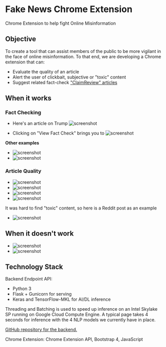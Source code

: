 # Fake News Chrome Extension
Chrome Extension to help fight Online Misinformation

## Objective

To create a tool that can assist members of the public to be more vigilant in the face of online misinformation. To that end, we are developing a Chrome extension that can:

* Evaluate the quality of an article
* Alert the user of clickbait, subjective or "toxic" content
* Suggest related fact-check ["ClaimReview" articles](https://www.datacommons.org/docs/faq.html#0)

## When it works

### Fact Checking

* Here's an article on Trump
  ![screenshot](readme_imgs/trump_1.png)

* Clicking on "View Fact Check" brings you to
  ![screenshot](readme_imgs/trump_2.png)

**Other examples**

* ![screenshot](readme_imgs/hiv_cadbury.png)
* ![screenshot](readme_imgs/mccain_carrier.png)

### Article Quality

* ![screenshot](readme_imgs/bbc.png)
* ![screenshot](readme_imgs/reuters.png)
* ![screenshot](readme_imgs/cna_clickbait.png)
* ![screenshot](readme_imgs/robbers_msiacustom.png)

It was hard to find "toxic" content, so here is a Reddit post as an example

* ![screenshot](readme_imgs/ndp_toxic.png)

## When it doesn't work

* ![screenshot](readme_imgs/str_ccs_fail.png) 
* ![screenshot](readme_imgs/snope_halal_fail.png)

## Technology Stack

Backend Endpoint API: 

* Python 3
* Flask + Gunicorn for serving
* Keras and TensorFlow-MKL for AI/DL inference

Threading and Batching is used to speed up inference on an Intel Skylake SP running on Google Cloud Compute Engine. A typical page takes 4 seconds for inference with the 4 NLP models we currently have in place.

[GitHub repository for the backend.](https://github.com/tlkh/fake-news-web-api)

Chrome Extension:
Chrome Extension API, Bootstrap 4, JavaScript